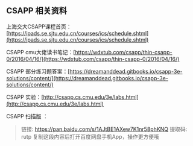 ## CSAPP 相关资料

上海交大CSAPP课程首页：[https://ipads.se.sjtu.edu.cn/courses/ics/schedule.shtml](https://ipads.se.sjtu.edu.cn/courses/ics/schedule.shtml)

CSAPP cmu大佬读书笔记：[https://wdxtub.com/csapp/thin-csapp-0/2016/04/16/](https://wdxtub.com/csapp/thin-csapp-0/2016/04/16/)


CSAPP 部分练习题答案：[https://dreamanddead.gitbooks.io/csapp-3e-solutions/content/](https://dreamanddead.gitbooks.io/csapp-3e-solutions/content/)

CSAPP 实验：[http://csapp.cs.cmu.edu/3e/labs.html](http://csapp.cs.cmu.edu/3e/labs.html)

CSAPP 扫描版 ：

> 链接: https://pan.baidu.com/s/1AJtBE1AXew7K1nr58phKNQ 提取码: rutp 复制这段内容后打开百度网盘手机App，操作更方便哦
